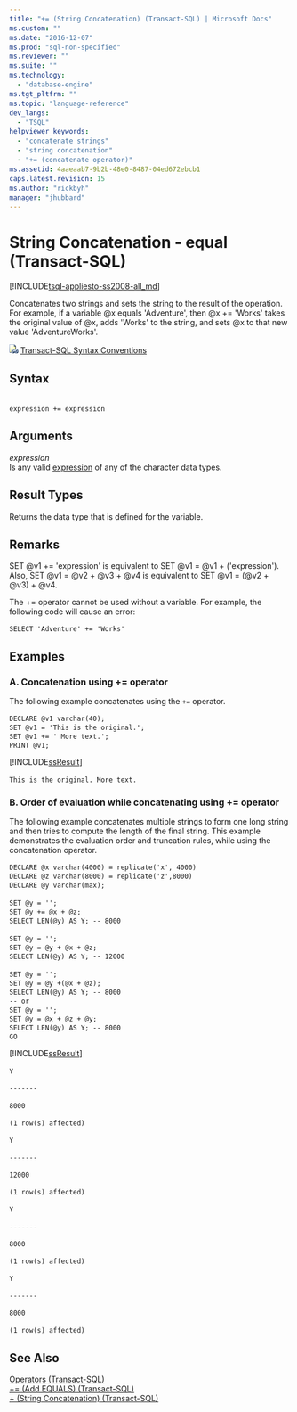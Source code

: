 ```yaml
---
title: "+= (String Concatenation) (Transact-SQL) | Microsoft Docs"
ms.custom: ""
ms.date: "2016-12-07"
ms.prod: "sql-non-specified"
ms.reviewer: ""
ms.suite: ""
ms.technology: 
  - "database-engine"
ms.tgt_pltfrm: ""
ms.topic: "language-reference"
dev_langs: 
  - "TSQL"
helpviewer_keywords: 
  - "concatenate strings"
  - "string concatenation"
  - "+= (concatenate operator)"
ms.assetid: 4aaeaab7-9b2b-48e0-8487-04ed672ebcb1
caps.latest.revision: 15
ms.author: "rickbyh"
manager: "jhubbard"
---
```

# String Concatenation - equal (Transact-SQL)
[!INCLUDE[tsql-appliesto-ss2008-all_md](../../database-engine/configure/windows/includes/tsql-appliesto-ss2008-all-md.md)]

  Concatenates two strings and sets the string to the result of the operation. For example, if a variable @x equals 'Adventure', then @x += 'Works' takes the original value of @x, adds 'Works' to the string, and sets @x to that new value 'AdventureWorks'.  
  
 ![Topic link icon](../../database-engine/configure/windows/media/topic-link.gif "Topic link icon") [Transact-SQL Syntax Conventions](../../t-sql/language-elements/transact-sql-syntax-conventions-transact-sql.md)  
  
## Syntax  
  
```  
  
expression += expression  
```  
  
## Arguments  
 *expression*  
 Is any valid [expression](../../t-sql/language-elements/expressions-transact-sql.md) of any of the character data types.  
  
## Result Types  
 Returns the data type that is defined for the variable.  
  
## Remarks  
 SET @v1 += 'expression' is equivalent to SET @v1 = @v1 + ('expression'). Also, SET @v1 = @v2 + @v3 + @v4 is equivalent to SET @v1 = (@v2 + @v3) + @v4.  
  
 The += operator cannot be used without a variable. For example, the following code will cause an error:  
  
```  
SELECT 'Adventure' += 'Works'  
```  
  
## Examples  
### A. Concatenation using += operator
 The following example concatenates using the `+=` operator.  
  
```  
DECLARE @v1 varchar(40);  
SET @v1 = 'This is the original.';  
SET @v1 += ' More text.';  
PRINT @v1;  
```  
  
 [!INCLUDE[ssResult](../../relational-databases/includes/ssresult-md.md)]  
  
 `This is the original. More text.`  
  
### B. Order of evaluation while concatenating using += operator
The following example concatenates multiple strings to form one long string and then tries to compute the length of the final string. This example demonstrates the evaluation order and truncation rules, while using the concatenation operator. 

```
DECLARE @x varchar(4000) = replicate('x', 4000)
DECLARE @z varchar(8000) = replicate('z',8000)
DECLARE @y varchar(max);
 
SET @y = '';
SET @y += @x + @z;
SELECT LEN(@y) AS Y; -- 8000
 
SET @y = '';
SET @y = @y + @x + @z;
SELECT LEN(@y) AS Y; -- 12000
 
SET @y = '';
SET @y = @y +(@x + @z);
SELECT LEN(@y) AS Y; -- 8000
-- or
SET @y = '';
SET @y = @x + @z + @y;
SELECT LEN(@y) AS Y; -- 8000
GO
```
[!INCLUDE[ssResult](../../relational-databases/includes/ssresult-md.md)]  
  
 `Y      `  
  
 `-------`  
  
 `8000`  
  
  `(1 row(s) affected)` 
  
    
  `Y      `  
  
 `-------`  
  
 `12000`  
  
  `(1 row(s) affected)` 

`Y      `  
  
 `-------`  
  
 `8000`  
  
  `(1 row(s) affected)` 
  
    
  `Y      `  
  
 `-------`  
  
 `8000`  
  
  `(1 row(s) affected)`   
   
## See Also  
 [Operators &#40;Transact-SQL&#41;](../../t-sql/language-elements/operators-transact-sql.md)   
 [+= &#40;Add EQUALS&#41; &#40;Transact-SQL&#41;](../../t-sql/language-elements/add-equals-transact-sql.md)   
 [+ &#40;String Concatenation&#41; &#40;Transact-SQL&#41;](../../t-sql/language-elements/string-concatenation-transact-sql.md)  
  
  